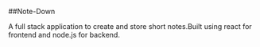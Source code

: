##Note-Down

A full stack application to create and store short notes.Built using react for frontend and node.js for backend.
